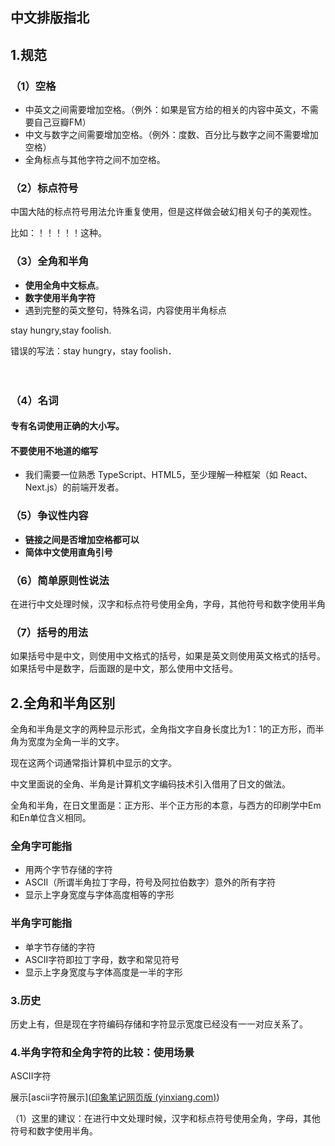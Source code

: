 



## 中文排版指北



## 1.规范

### （1）空格

- 中英文之间需要增加空格。（例外：如果是官方给的相关的内容中英文，不需要自己豆瓣FM）
- 中文与数字之间需要增加空格。（例外：度数、百分比与数字之间不需要增加空格）
- 全角标点与其他字符之间不加空格。

### （2）标点符号

中国大陆的标点符号用法允许重复使用，但是这样做会破幻相关句子的美观性。

比如：！！！！！这种。



### （3）全角和半角

- **使用全角中文标点**。
- **数字使用半角字符**
- 遇到完整的英文整句，特殊名词，内容使用半角标点

stay hungry,stay foolish.

错误的写法：stay hungry，stay foolish．

　      

### （4）名词

#### 专有名词使用正确的大小写。



#### 不要使用不地道的缩写

- 我们需要一位熟悉 TypeScript、HTML5，至少理解一种框架（如 React、Next.js）的前端开发者。

### （5）争议性内容

- **链接之间是否增加空格都可以**
- **简体中文使用直角引号**





### （6）简单原则性说法

在进行中文处理时候，汉字和标点符号使用全角，字母，其他符号和数字使用半角

### （7）括号的用法
如果括号中是中文，则使用中文格式的括号，如果是英文则使用英文格式的括号。
如果括号中是数字，后面跟的是中文，那么使用中文括号。













## 2.全角和半角区别

全角和半角是文字的两种显示形式，全角指文字自身长度比为1：1的正方形，而半角为宽度为全角一半的文字。

现在这两个词通常指计算机中显示的文字。

中文里面说的全角、半角是计算机文字编码技术引入借用了日文的做法。

全角和半角，在日文里面是：正方形、半个正方形的本意，与西方的印刷学中Em和En单位含义相同。

### 全角字可能指

- 用两个字节存储的字符
- ASCII（所谓半角拉丁字母，符号及阿拉伯数字）意外的所有字符
- 显示上字身宽度与字体高度相等的字形

### 半角字可能指

- 单字节存储的字符
- ASCII字符即拉丁字母，数字和常见符号
- 显示上字身宽度与字体高度是一半的字形



### 3.历史

历史上有，但是现在字符编码存储和字符显示宽度已经没有一一对应关系了。



### 4.半角字符和全角字符的比较：使用场景

ASCII字符

展示[ascii字符展示]([印象笔记网页版 (yinxiang.com)](https://app.yinxiang.com/u/0/client/web#?n=351f08e0-9914-4591-9ae1-1f38b15d40da&b=43ff9ef8-e9db-4f12-9393-82c3ad0986ae&legacy=p))

（1）这里的建议：在进行中文处理时候，汉字和标点符号使用全角，字母，其他符号和数字使用半角。











